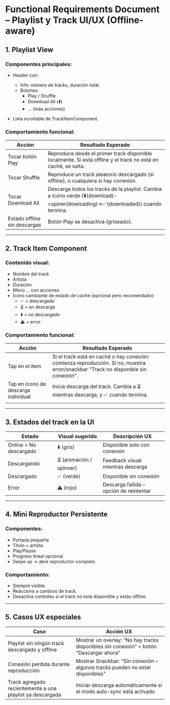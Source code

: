 # Functional Requirements Document – Playlist y Track UI/UX (Offline-aware)

## 1. Playlist View

### Componentes principales:

- Header con:

  - Info: número de tracks, duración total.
  - Botones:
    - Play / Shuffle
    - Download All (⬇️)
    - ... (más acciones)

- Lista scrollable de TrackItemComponent.

### Comportamiento funcional:

| Acción                       | Resultado Esperado                                                                                                                |
| ---------------------------- | --------------------------------------------------------------------------------------------------------------------------------- |
| Tocar botón Play             | Reproduce desde el primer track disponible localmente. Si está offline y el track no está en caché, se salta.                     |
| Tocar Shuffle                | Reproduce un track aleatorio descargado (si offline), o cualquiera si hay conexión.                                               |
| Tocar Download All           | Descarga todos los tracks de la playlist. Cambia a ícono verde (⬇️(download)->spiner(dowloading)->✅(downloaded)) cuando termina. |
| Estado offline sin descargas | Botón Play se desactiva (griseado).                                                                                               |

---

## 2. Track Item Component

### Contenido visual:

- Nombre del track
- Artista
- Duración
- Menú ... con acciones:
- Ícono cambiante de estado de caché (opcional pero recomendado):
  - ✅ = descargado
  - ⏳ = en descarga
  - ⬇️ = no descargado
  - ⚠️ = error

### Comportamiento funcional:

| Acción                              | Resultado Esperado                                                                                                                 |
| ----------------------------------- | ---------------------------------------------------------------------------------------------------------------------------------- |
| Tap en el ítem                      | Si el track está en caché o hay conexión: comienza reproducción. Si no, muestra error/snackbar "Track no disponible sin conexión". |
| Tap en ícono de descarga individual | Inicia descarga del track. Cambia a ⏳ mientras descarga, y ✅ cuando termina.                                                     |
|                                     |

---

## 3. Estados del track en la UI

| Estado                 | Visual sugerido          | Descripción UX                          |
| ---------------------- | ------------------------ | --------------------------------------- |
| Online + No descargado | ⬇️ (gris)                | Disponible solo con conexión            |
| Descargando            | ⏳ (animación / spinner) | Feedback visual mientras descarga       |
| Descargado             | ✅ (verde)               | Disponible sin conexión                 |
| Error                  | ⚠️ (rojo)                | Descarga fallida – opción de reintentar |

---

## 4. Mini Reproductor Persistente

### Componentes:

- Portada pequeña
- Título + artista
- Play/Pause
- Progreso lineal opcional
- Swipe up → abre reproductor completo

### Comportamiento:

- Siempre visible.
- Reacciona a cambios de track.
- Desactiva controles si el track no está disponible y estás offline.

---

## 5. Casos UX especiales

| Caso                                                      | Acción UX                                                                              |
| --------------------------------------------------------- | -------------------------------------------------------------------------------------- |
| Playlist sin ningún track descargado y offline            | Mostrar un overlay: “No hay tracks disponibles sin conexión” + botón “Descargar ahora” |
| Conexión perdida durante reproducción                     | Mostrar Snackbar: “Sin conexión – algunos tracks pueden no estar disponibles”          |
| Track agregado recientemente a una playlist ya descargada | Iniciar descarga automáticamente si el modo auto-sync está activado                    |
